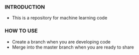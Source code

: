 ### INTRODUCTION
* This is a repository for machine learning code

### HOW TO USE
* Create a branch when you are developing code
* Merge into the master branch when you are ready to share
